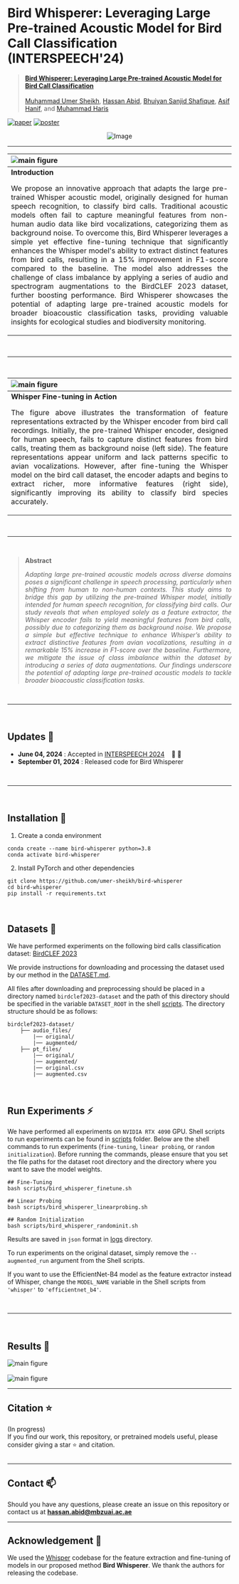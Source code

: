 # Bird Whisperer: Leveraging Large Pre-trained Acoustic Model for Bird Call Classification (INTERSPEECH'24)

> [**Bird Whisperer: Leveraging Large Pre-trained Acoustic Model for Bird Call Classification**](/media/TO_BE_UPDATED.md)<br><br>
> [Muhammad Umer Sheikh](https://scholar.google.com/citations?hl=en&authuser=2&user=xwnfWHEAAAAJ), [Hassan Abid](https://scholar.google.com/citations?user=0kaOLSgAAAAJ&hl=en), [Bhuiyan Sanjid Shafique](),
[Asif Hanif](https://scholar.google.com/citations?hl=en&user=6SO2wqUAAAAJ), and
[Muhammad Haris](https://scholar.google.com/citations?user=ZgERfFwAAAAJ&hl=en)


<!-- [![page](https://img.shields.io/badge/Project-Page-F9D371)](/media/TO_BE_UPDATED.md) -->
[![paper](https://img.shields.io/badge/arXiv-Paper-<COLOR>.svg)](/media/TO_BE_UPDATED.md)
[![poster](https://img.shields.io/badge/Presentation-Poster-blue)](/media/TO_BE_UPDATED.md)

<p align="center">
    <img src="https://i.imgur.com/waxVImv.png" alt="Image">
</p>

<hr />

| ![main figure](/media/methodology.png)|
|:--| 
| **Introduction**<p align="justify">We propose an innovative approach that adapts the large pre-trained Whisper acoustic model, originally designed for human speech recognition, to classify bird calls. Traditional acoustic models often fail to capture meaningful features from non-human audio data like bird vocalizations, categorizing them as background noise. To overcome this, Bird Whisperer leverages a simple yet effective fine-tuning technique that significantly enhances the Whisper model's ability to extract distinct features from bird calls, resulting in a 15% improvement in F1-score compared to the baseline. The model also addresses the challenge of class imbalance by applying a series of audio and spectrogram augmentations to the BirdCLEF 2023 dataset, further boosting performance. Bird Whisperer showcases the potential of adapting large pre-trained acoustic models for broader bioacoustic classification tasks, providing valuable insights for ecological studies and biodiversity monitoring.</p> |

</br>
<hr />
</br>

| ![main figure](/media/whisper_features.png)|
|:--| 
| **Whisper Fine-tuning in Action**<p align="justify">The figure above illustrates the transformation of feature representations extracted by the Whisper encoder from bird call recordings. Initially, the pre-trained Whisper encoder, designed for human speech, fails to capture distinct features from bird calls, treating them as background noise (left side). The feature representations appear uniform and lack patterns specific to avian vocalizations. However, after fine-tuning the Whisper model on the bird call dataset, the encoder adapts and begins to extract richer, more informative features (right side), significantly improving its ability to classify bird species accurately.</p> |

</br>
<hr />
</br>

> **Abstract** <p align="justify"><i>
Adapting large pre-trained acoustic models across diverse domains poses a significant challenge in speech processing, particularly when shifting from human to non-human contexts. This study aims to bridge this gap by utilizing the pre-trained Whisper model, initially intended for human speech recognition, for classifying bird calls. Our study reveals that when employed solely as a feature extractor, the Whisper encoder fails to yield meaningful features from bird calls, possibly due to categorizing them as background noise. We propose a simple but effective technique to enhance Whisper’s ability to extract distinctive features from avian vocalizations, resulting in a remarkable 15% increase in F1-score over the baseline. Furthermore, we mitigate the issue of class imbalance within the dataset by introducing a series of data augmentations. Our findings underscore the potential of adapting large pre-trained acoustic models to tackle broader bioacoustic classification tasks.
</i></p>

<!-- </br>
<hr />
</br>

For more details, please refer to our or [arxive paper](). -->

</br>
<hr />
</br>

## Updates :rocket:
- **June 04, 2024** : Accepted in [INTERSPEECH 2024](https://interspeech2024.org/) &nbsp;&nbsp; :confetti_ball: :tada:
- **September 01, 2024** : Released code for Bird Whisperer

</br>
<hr />
<br>

## Installation :wrench:
1. Create a conda environment
```shell
conda create --name bird-whisperer python=3.8
conda activate bird-whisperer
```
2. Install PyTorch and other dependencies
```shell
git clone https://github.com/umer-sheikh/bird-whisperer
cd bird-whisperer
pip install -r requirements.txt
```

</br>

## Datasets :page_with_curl:
We have performed experiments on the following bird calls classification dataset: [BirdCLEF 2023](https://www.kaggle.com/competitions/birdclef-2023)&nbsp;

We provide instructions for downloading and processing the dataset used by our method in the [DATASET.md](/birdclef_preprocess/DATASET.md). 

All files after downloading and preprocessing should be placed in a directory named `birdclef2023-dataset` and the path of this directory should be specified in the variable `DATASET_ROOT` in the shell [scripts](/scripts/). The directory structure should be as follows:

```
birdclef2023-dataset/
    ├── audio_files/
        |── original/
        |── augmented/
    ├── pt_files/
        |── original/
        |── augmented/
        |── original.csv
        |── augmented.csv
 ```

</br>

## Run Experiments :zap:

We have performed all experiments on `NVIDIA RTX 4090` GPU. Shell scripts to run experiments can be found in [scripts](/scripts/) folder. Below are the shell commands to run experiments (`fine-tuning`, `linear probing`, or `random initialization`). Before running the commands, please ensure that you set the file paths for the dataset root directory and the directory where you want to save the model weights.

```shell
## Fine-Tuning
bash scripts/bird_whisperer_finetune.sh
```

```shell
## Linear Probing
bash scripts/bird_whisperer_linearprobing.sh
```

```shell
## Random Initialization
bash scripts/bird_whisperer_randominit.sh
```

Results are saved in `json` format in [logs](/logs/) directory.

To run experiments on the original dataset, simply remove the `--augmented_run` argument from the Shell scripts.

If you want to use the EfficientNet-B4 model as the feature extractor instead of Whisper, change the `MODEL_NAME` variable in the Shell scripts from `'whisper'` to `'efficientnet_b4'`.

</br>
<hr/>
</br>

## Results :microscope:

![main figure](/media/table_1.png)
</br>
</br>
![main figure](/media/figure_1.png)
</br>

<hr/>

## Citation :star:
(In progress)<br>
If you find our work, this repository, or pretrained models useful, please consider giving a star :star: and citation.
```bibtex
```

<hr/>

## Contact :mailbox:
Should you have any questions, please create an issue on this repository or contact us at **hassan.abid@mbzuai.ac.ae**

<hr/>

## Acknowledgement :pray:
We used the [Whisper](https://github.com/openai/whisper) codebase for the feature extraction and fine-tuning of models in our proposed method **Bird Whisperer**. We thank the authors for releasing the codebase.

